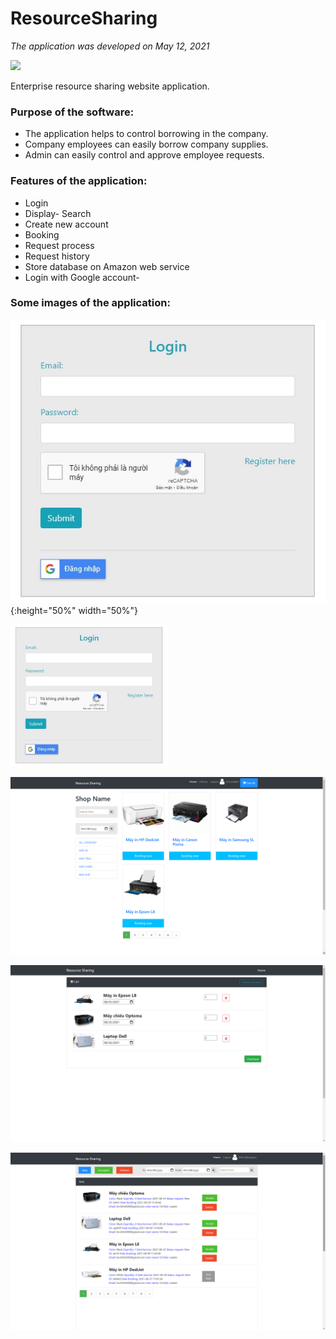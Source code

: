# ResourceSharing
 *The application was developed on May 12, 2021*
 
 <img src="https://img.shields.io/appveyor/build/gruntjs/grunt">
 
 Enterprise resource sharing website application.
 
 ### Purpose of the software:
  - The application helps to control borrowing in the company. 
  - Company employees can easily borrow company supplies. 
  - Admin can easily control and approve employee requests.
  
 ### Features of the application:
  - Login
  - Display- Search
  - Create new account
  - Booking
  - Request process
  - Request history
  - Store database on Amazon web service
  - Login with Google account-
  
 ### Some images of the application:
  ![alt text](https://github.com/LQVinh9/ResourceSharing/blob/main/image/image1.JPG?raw=true){:height="50%" width="50%"}
  
  <img src="https://github.com/LQVinh9/ResourceSharing/blob/main/image/image1.JPG" width="50%" height="50%">
  
  ![alt text](https://github.com/LQVinh9/ResourceSharing/blob/main/image/image2.png?raw=true)
  
  ![alt text](https://github.com/LQVinh9/ResourceSharing/blob/main/image/image3.png?raw=true)
  
  ![alt text](https://github.com/LQVinh9/ResourceSharing/blob/main/image/image4.png?raw=true)
  
